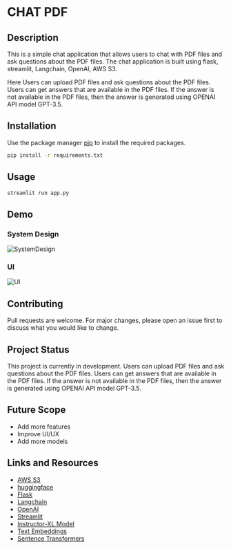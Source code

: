 # CHAT PDF

## Description

This is a simple chat application that allows users to chat with PDF files and ask questions about the PDF files. The chat application is built using flask, streamlit, Langchain, OpenAI,
AWS S3.

Here Users can upload PDF files and ask questions about the PDF files. Users can get answers that are available in the PDF files. If the answer is not available in the PDF files, then the answer is generated using OPENAI API model GPT-3.5.

## Installation

Use the package manager [pip](https://pip.pypa.io/en/stable/) to install the required packages.

```bash
pip install -r requirements.txt
```

## Usage

```bash
streamlit run app.py
```

## Demo
### System Design
 ![SystemDesign](https://media.discordapp.net/attachments/1142888467920064672/1241301808006172683/image.png?ex=6649b3e5&is=66486265&hm=f586c5259bc20988e10b19484b742023d50e0f660d72c4ad0827c8abe8860dd4&=&format=webp&quality=lossless&width=1375&height=676) 

### UI
 ![UI](https://media.discordapp.net/attachments/1142888467920064672/1241302055973421107/image.png?ex=6649b420&is=664862a0&hm=b62393063ee9bd7a46335c309ef5b6bcf5d93bdfb0abf27d2602573bf1bc5eb1&=&format=webp&quality=lossless&width=1375&height=676) 


## Contributing

Pull requests are welcome. For major changes, please open an issue first to discuss what you would like to change.

## Project Status

This project is currently in development. Users can upload PDF files and ask questions about the PDF files. Users can get answers that are available in the PDF files. If the answer is not available in the PDF files, then the answer is generated using OPENAI API model GPT-3.5.

## Future Scope

- Add more features
- Improve UI/UX
- Add more models

## Links and Resources

- [AWS S3](https://aws.amazon.com/s3/)
- [huggingface](https://huggingface.co/)
- [Flask](https://flask.palletsprojects.com/en/2.0.x/)
- [Langchain](https://python.langchain.com/docs/get_started/quickstart)
- [OpenAI](https://openai.com/)
- [Streamlit](https://streamlit.io/)
- [Instructor-XL Model](https://huggingface.co/hkunlp/instructor-xl)
- [Text Embeddings](https://huggingface.co/sentence-transformers/all-MiniLM-L6-v2)
- [Sentence Transformers](https://huggingface.co/sentence-transformers/all-MiniLM-L6-v2)

